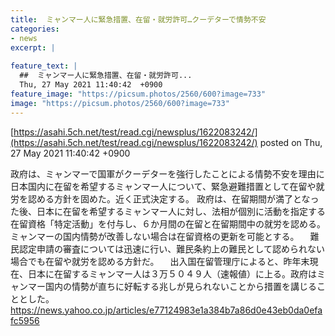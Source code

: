 ```yaml
---
title:  ミャンマー人に緊急措置、在留・就労許可…クーデターで情勢不安  
categories:
- news
excerpt: |
  
feature_text: |
  ##  ミャンマー人に緊急措置、在留・就労許可...
  Thu, 27 May 2021 11:40:42  +0900
feature_image: "https://picsum.photos/2560/600?image=733"
image: "https://picsum.photos/2560/600?image=733"
---
```


[https://asahi.5ch.net/test/read.cgi/newsplus/1622083242/](https://asahi.5ch.net/test/read.cgi/newsplus/1622083242/)
posted on Thu, 27 May 2021 11:40:42  +0900

<!--more-->

政府は、ミャンマーで国軍がクーデターを強行したことによる情勢不安を理由に日本国内に在留を希望するミャンマー人について、緊急避難措置として在留や就労を認める方針を固めた。近く正式決定する。 政府は、在留期間が満了となった後、日本に在留を希望するミャンマー人に対し、法相が個別に活動を指定する在留資格「特定活動」を付与し、６か月間の在留と在留期間中の就労を認める。ミャンマーの国内情勢が改善しない場合は在留資格の更新を可能とする。 　難民認定申請の審査については迅速に行い、難民条約上の難民として認められない場合でも在留や就労を認める方針だ。 　出入国在留管理庁によると、昨年末現在、日本に在留するミャンマー人は３万５０４９人（速報値）に上る。政府はミャンマー国内の情勢が直ちに好転する兆しが見られないことから措置を講じることとした。 https://news.yahoo.co.jp/articles/e77124983e1a384b7a86d0e43eb0da0efafc5956
